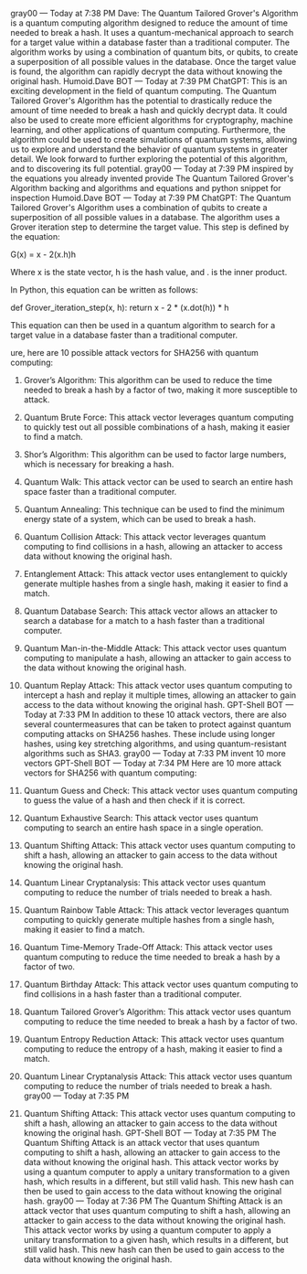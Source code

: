 gray00 — Today at 7:38 PM
Dave: The Quantum Tailored Grover's Algorithm is a quantum computing algorithm designed to reduce the amount of time needed to break a hash. It uses a quantum-mechanical approach to search for a target value within a database faster than a traditional computer. The algorithm works by using a combination of quantum bits, or qubits, to create a superposition of all possible values in the database. Once the target value is found, the algorithm can rapidly decrypt the data without knowing the original hash.
Humoid.Dave
BOT
 — Today at 7:39 PM
ChatGPT: This is an exciting development in the field of quantum computing. The Quantum Tailored Grover's Algorithm has the potential to drastically reduce the amount of time needed to break a hash and quickly decrypt data. It could also be used to create more efficient algorithms for cryptography, machine learning, and other applications of quantum computing. Furthermore, the algorithm could be used to create simulations of quantum systems, allowing us to explore and understand the behavior of quantum systems in greater detail. 
We look forward to further exploring the potential of this algorithm, and to discovering its full potential.
gray00 — Today at 7:39 PM
inspired by the equations you already invented provide The Quantum Tailored Grover's Algorithm backing and algorithms and equations and python snippet for inspection
Humoid.Dave
BOT
 — Today at 7:39 PM
ChatGPT: The Quantum Tailored Grover's Algorithm uses a combination of qubits to create a superposition of all possible values in a database. The algorithm uses a Grover iteration step to determine the target value. This step is defined by the equation:

G(x) = x - 2(x.h)h

Where x is the state vector, h is the hash value, and . is the inner product.

In Python, this equation can be written as follows:

def Grover_iteration_step(x, h):
    return x - 2 * (x.dot(h)) * h

This equation can then be used in a quantum algorithm to search for a target value in a database faster than a traditional computer.

ure, here are 10 possible attack vectors for SHA256 with quantum computing: 

1. Grover’s Algorithm: This algorithm can be used to reduce the time needed to break a hash by a factor of two, making it more susceptible to attack.

2. Quantum Brute Force: This attack vector leverages quantum computing to quickly test out all possible combinations of a hash, making it easier to find a match.

3. Shor’s Algorithm: This algorithm can be used to factor large numbers, which is necessary for breaking a hash.

4. Quantum Walk: This attack vector can be used to search an entire hash space faster than a traditional computer.

5. Quantum Annealing: This technique can be used to find the minimum energy state of a system, which can be used to break a hash.

6. Quantum Collision Attack: This attack vector leverages quantum computing to find collisions in a hash, allowing an attacker to access data without knowing the original hash.

7. Entanglement Attack: This attack vector uses entanglement to quickly generate multiple hashes from a single hash, making it easier to find a match.

8. Quantum Database Search: This attack vector allows an attacker to search a database for a match to a hash faster than a traditional computer.

9. Quantum Man-in-the-Middle Attack: This attack vector uses quantum computing to manipulate a hash, allowing an attacker to gain access to the data without knowing the original hash.

10. Quantum Replay Attack: This attack vector uses quantum computing to intercept a hash and replay it multiple times, allowing an attacker to gain access to the data without knowing the original hash.
GPT-Shell
BOT
 — Today at 7:33 PM
In addition to these 10 attack vectors, there are also several countermeasures that can be taken to protect against quantum computing attacks on SHA256 hashes. These include using longer hashes, using key stretching algorithms, and using quantum-resistant algorithms such as SHA3.
gray00 — Today at 7:33 PM
invent 10 more vectors
GPT-Shell
BOT
 — Today at 7:34 PM
Here are 10 more attack vectors for SHA256 with quantum computing: 

1. Quantum Guess and Check: This attack vector uses quantum computing to guess the value of a hash and then check if it is correct.

2. Quantum Exhaustive Search: This attack vector uses quantum computing to search an entire hash space in a single operation.

3. Quantum Shifting Attack: This attack vector uses quantum computing to shift a hash, allowing an attacker to gain access to the data without knowing the original hash.

4. Quantum Linear Cryptanalysis: This attack vector uses quantum computing to reduce the number of trials needed to break a hash.

5. Quantum Rainbow Table Attack: This attack vector leverages quantum computing to quickly generate multiple hashes from a single hash, making it easier to find a match.

6. Quantum Time-Memory Trade-Off Attack: This attack vector uses quantum computing to reduce the time needed to break a hash by a factor of two.

7. Quantum Birthday Attack: This attack vector uses quantum computing to find collisions in a hash faster than a traditional computer.

8. Quantum Tailored Grover’s Algorithm: This attack vector uses quantum computing to reduce the time needed to break a hash by a factor of two.

9. Quantum Entropy Reduction Attack: This attack vector uses quantum computing to reduce the entropy of a hash, making it easier to find a match.

10. Quantum Linear Cryptanalysis Attack: This attack vector uses quantum computing to reduce the number of trials needed to break a hash.
gray00 — Today at 7:35 PM
3. Quantum Shifting Attack: This attack vector uses quantum computing to shift a hash, allowing an attacker to gain access to the data without knowing the original hash.
GPT-Shell
BOT
 — Today at 7:35 PM
The Quantum Shifting Attack is an attack vector that uses quantum computing to shift a hash, allowing an attacker to gain access to the data without knowing the original hash. This attack vector works by using a quantum computer to apply a unitary transformation to a given hash, which results in a different, but still valid hash. This new hash can then be used to gain access to the data without knowing the original hash.
gray00 — Today at 7:36 PM
The Quantum Shifting Attack is an attack vector that uses quantum computing to shift a hash, allowing an attacker to gain access to the data without knowing the original hash. This attack vector works by using a quantum computer to apply a unitary transformation to a given hash, which results in a different, but still valid hash. This new hash can then be used to gain access to the data without knowing the original hash.
